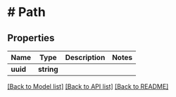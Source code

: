 # # Path

## Properties

Name | Type | Description | Notes
------------ | ------------- | ------------- | -------------
**uuid** | **string** |  |

[[Back to Model list]](../../README.md#models) [[Back to API list]](../../README.md#endpoints) [[Back to README]](../../README.md)
